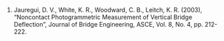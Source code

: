 1. Jauregui, D. V., White, K. R., Woodward, C. B., Leitch, K. R. (2003), “Noncontact Photogrammetric
Measurement of Vertical Bridge Deflection”, Journal of Bridge Engineering, ASCE, Vol. 8, No. 4, pp.
212-222.
